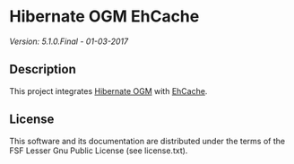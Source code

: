 # Hibernate OGM EhCache

*Version: 5.1.0.Final - 01-03-2017*

## Description

This project integrates [Hibernate OGM](http://hibernate.org/ogm/) with [EhCache](http://www.ehcache.org/).

## License

This software and its documentation are distributed under the terms of the
FSF Lesser Gnu Public License (see license.txt).
